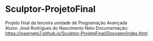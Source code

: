 # Sculptor-ProjetoFinal
Projeto final da terceira unidade de Programação Avançada  
               Aluno: José Rodrigues do Nascimento Neto
                                                         Documentação: https://joserneto7.github.io/Sculptor-ProjetoFinal/Doxygen/index.html

